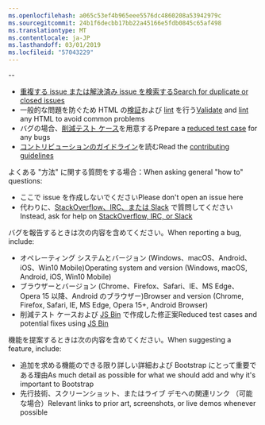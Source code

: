 ```yaml
---
ms.openlocfilehash: a065c53ef4b965eee5576dc4860208a53942979c
ms.sourcegitcommit: 24b1f6decbb17bb22a45166e5fdb0845c65af498
ms.translationtype: MT
ms.contentlocale: ja-JP
ms.lasthandoff: 03/01/2019
ms.locfileid: "57043229"
---
```

--

- [<span data-ttu-id="fa43e-101">重複する issue または解決済み issue を検索する</span><span class="sxs-lookup"><span data-stu-id="fa43e-101">Search for duplicate or closed issues</span></span>](https://github.com/twbs/bootstrap/issues?utf8=%E2%9C%93&q=is%3Aissue)
- <span data-ttu-id="fa43e-102">一般的な問題を防ぐため HTML の[検証](http://validator.w3.org/nu/)および [lint](https://github.com/twbs/bootlint#in-the-browser) を行う</span><span class="sxs-lookup"><span data-stu-id="fa43e-102">[Validate](http://validator.w3.org/nu/) and [lint](https://github.com/twbs/bootlint#in-the-browser) any HTML to avoid common problems</span></span>
- <span data-ttu-id="fa43e-103">バグの場合、[削減テスト ケース](https://css-tricks.com/reduced-test-cases/)を用意する</span><span class="sxs-lookup"><span data-stu-id="fa43e-103">Prepare a [reduced test case](https://css-tricks.com/reduced-test-cases/) for any bugs</span></span>
- <span data-ttu-id="fa43e-104">[コントリビューションのガイドライン](https://github.com/twbs/bootstrap/blob/master/CONTRIBUTING.md)を読む</span><span class="sxs-lookup"><span data-stu-id="fa43e-104">Read the [contributing guidelines](https://github.com/twbs/bootstrap/blob/master/CONTRIBUTING.md)</span></span>

<span data-ttu-id="fa43e-105">よくある "方法" に関する質問をする場合：</span><span class="sxs-lookup"><span data-stu-id="fa43e-105">When asking general "how to" questions:</span></span>

- <span data-ttu-id="fa43e-106">ここで issue を作成しないでください</span><span class="sxs-lookup"><span data-stu-id="fa43e-106">Please don't open an issue here</span></span>
- <span data-ttu-id="fa43e-107">代わりに、[StackOverflow、IRC、または Slack](https://github.com/twbs/bootstrap/blob/master/README.md#community) で質問してください</span><span class="sxs-lookup"><span data-stu-id="fa43e-107">Instead, ask for help on [StackOverflow, IRC, or Slack](https://github.com/twbs/bootstrap/blob/master/README.md#community)</span></span>

<span data-ttu-id="fa43e-108">バグを報告するときは次の内容を含めてください。</span><span class="sxs-lookup"><span data-stu-id="fa43e-108">When reporting a bug, include:</span></span>

- <span data-ttu-id="fa43e-109">オペレーティング システムとバージョン (Windows、macOS、Android、iOS、Win10 Mobile)</span><span class="sxs-lookup"><span data-stu-id="fa43e-109">Operating system and version (Windows, macOS, Android, iOS, Win10 Mobile)</span></span>
- <span data-ttu-id="fa43e-110">ブラウザーとバージョン (Chrome、Firefox、Safari、IE、MS Edge、Opera 15 以降、Android のブラウザー)</span><span class="sxs-lookup"><span data-stu-id="fa43e-110">Browser and version (Chrome, Firefox, Safari, IE, MS Edge, Opera 15+, Android Browser)</span></span>
- <span data-ttu-id="fa43e-111">削減テスト ケースおよび [JS Bin](https://jsbin.com) で作成した修正案</span><span class="sxs-lookup"><span data-stu-id="fa43e-111">Reduced test cases and potential fixes using [JS Bin](https://jsbin.com)</span></span>

<span data-ttu-id="fa43e-112">機能を提案するときは次の内容を含めてください。</span><span class="sxs-lookup"><span data-stu-id="fa43e-112">When suggesting a feature, include:</span></span>

- <span data-ttu-id="fa43e-113">追加を求める機能のできる限り詳しい詳細および Bootstrap にとって重要である理由</span><span class="sxs-lookup"><span data-stu-id="fa43e-113">As much detail as possible for what we should add and why it's important to Bootstrap</span></span>
- <span data-ttu-id="fa43e-114">先行技術、スクリーンショット、またはライブ デモへの関連リンク （可能な場合）</span><span class="sxs-lookup"><span data-stu-id="fa43e-114">Relevant links to prior art, screenshots, or live demos whenever possible</span></span>
